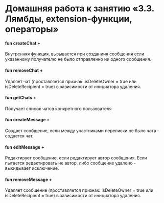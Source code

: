 # Домашняя работа к занятию «3.3. Лямбды, extension-функции, операторы»

#### fun createChat + 
Внутренняя функция, вызывается при созданиия сообщения если указанному получателю не было отправленно ни одного сообщения.

#### fun removeChat +
Удаляет чат (проставляется признак: isDeleteOwner = true или isDeleteRecipient = true) в зависимости от инициатора удаления.

#### fun getChats +
Получает список чатов конкретного пользователя

#### fun createMessage +
Создает сообщение, если между участниками переписки не было чата - содается чат.

#### fun editMessage +
Редактирует сообщение, если редактирует автор сообщения. Если пытается редактировать не автор, либо сообщение удалено - выкидывает исключение.

#### fun removeMessage +
Удаляет сообщение (проставляется признак: isDeleteOwner = true или isDeleteRecipient = true) в зависимости от инициатора удаления.